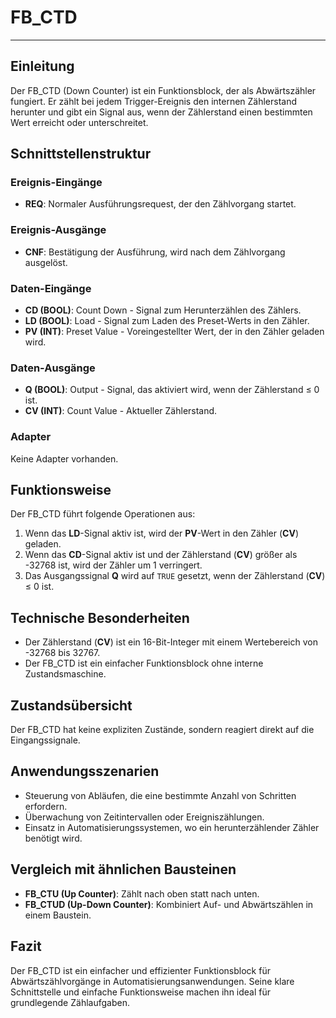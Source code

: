 # FB_CTD

* * * * * * * * * *
## Einleitung
Der FB_CTD (Down Counter) ist ein Funktionsblock, der als Abwärtszähler fungiert. Er zählt bei jedem Trigger-Ereignis den internen Zählerstand herunter und gibt ein Signal aus, wenn der Zählerstand einen bestimmten Wert erreicht oder unterschreitet.

## Schnittstellenstruktur

### **Ereignis-Eingänge**
- **REQ**: Normaler Ausführungsrequest, der den Zählvorgang startet.

### **Ereignis-Ausgänge**
- **CNF**: Bestätigung der Ausführung, wird nach dem Zählvorgang ausgelöst.

### **Daten-Eingänge**
- **CD (BOOL)**: Count Down - Signal zum Herunterzählen des Zählers.
- **LD (BOOL)**: Load - Signal zum Laden des Preset-Werts in den Zähler.
- **PV (INT)**: Preset Value - Voreingestellter Wert, der in den Zähler geladen wird.

### **Daten-Ausgänge**
- **Q (BOOL)**: Output - Signal, das aktiviert wird, wenn der Zählerstand ≤ 0 ist.
- **CV (INT)**: Count Value - Aktueller Zählerstand.

### **Adapter**
Keine Adapter vorhanden.

## Funktionsweise
Der FB_CTD führt folgende Operationen aus:
1. Wenn das **LD**-Signal aktiv ist, wird der **PV**-Wert in den Zähler (**CV**) geladen.
2. Wenn das **CD**-Signal aktiv ist und der Zählerstand (**CV**) größer als -32768 ist, wird der Zähler um 1 verringert.
3. Das Ausgangssignal **Q** wird auf `TRUE` gesetzt, wenn der Zählerstand (**CV**) ≤ 0 ist.

## Technische Besonderheiten
- Der Zählerstand (**CV**) ist ein 16-Bit-Integer mit einem Wertebereich von -32768 bis 32767.
- Der FB_CTD ist ein einfacher Funktionsblock ohne interne Zustandsmaschine.

## Zustandsübersicht
Der FB_CTD hat keine expliziten Zustände, sondern reagiert direkt auf die Eingangssignale.

## Anwendungsszenarien
- Steuerung von Abläufen, die eine bestimmte Anzahl von Schritten erfordern.
- Überwachung von Zeitintervallen oder Ereigniszählungen.
- Einsatz in Automatisierungssystemen, wo ein herunterzählender Zähler benötigt wird.

## Vergleich mit ähnlichen Bausteinen
- **FB_CTU (Up Counter)**: Zählt nach oben statt nach unten.
- **FB_CTUD (Up-Down Counter)**: Kombiniert Auf- und Abwärtszählen in einem Baustein.

## Fazit
Der FB_CTD ist ein einfacher und effizienter Funktionsblock für Abwärtszählvorgänge in Automatisierungsanwendungen. Seine klare Schnittstelle und einfache Funktionsweise machen ihn ideal für grundlegende Zählaufgaben.